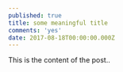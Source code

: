 ```yaml
---
published: true
title: some meaningful title
comments: 'yes'
date: 2017-08-18T00:00:00.000Z
---
```

This is the content of the post..